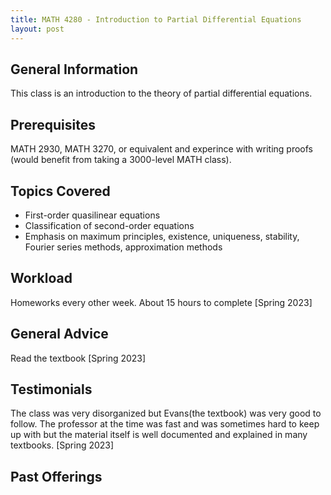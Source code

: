 ```yaml
---
title: MATH 4280 - Introduction to Partial Differential Equations
layout: post
---
```


<link rel="stylesheet" href="/main.css">

## General Information

This class is an introduction to the theory of partial differential equations. 

## Prerequisites

MATH 2930, MATH 3270, or equivalent and experince with writing proofs (would benefit from taking a 3000-level MATH class).

## Topics Covered

  - First-order quasilinear equations
  - Classification of second-order equations
  - Emphasis on maximum principles, existence, uniqueness, stability, Fourier series methods, approximation methods
  
## Workload

Homeworks every other week. About 15 hours to complete [Spring 2023]

## General Advice

Read the textbook [Spring 2023]
  
## Testimonials

The class was very disorganized but Evans(the textbook) was very good to follow. The professor at the time was fast and was sometimes hard to keep up with but the material itself is well documented and explained in many textbooks. [Spring 2023]

## Past Offerings

